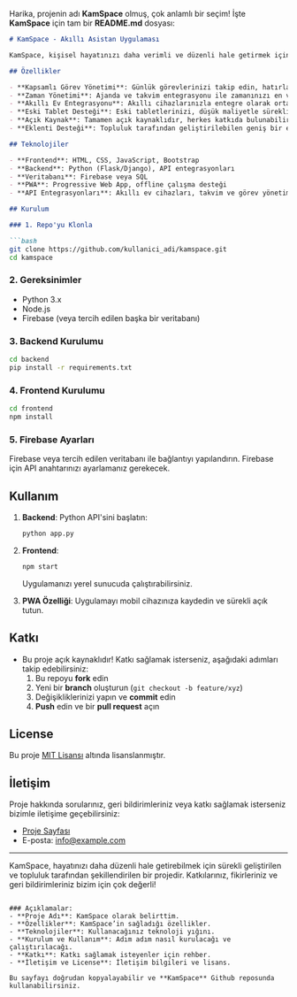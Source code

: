 Harika, projenin adı **KamSpace** olmuş, çok anlamlı bir seçim! İşte **KamSpace** için tam bir **README.md** dosyası:

```markdown
# KamSpace - Akıllı Asistan Uygulaması

KamSpace, kişisel hayatınızı daha verimli ve düzenli hale getirmek için geliştirilmiş açık kaynaklı bir **akıllı asistan uygulamasıdır**. Akıllı ev sistemlerine entegre olabilen, zaman yönetimi, görev takibi, planlama ve daha birçok işlevi gerçekleştirebilen bir asistan sunar. KamSpace, eski tabletler üzerinde sürekli çalışan bir PWA (Progressive Web App) olarak tasarlanmıştır.

## Özellikler

- **Kapsamlı Görev Yönetimi**: Günlük görevlerinizi takip edin, hatırlatıcılar kurun ve önceliklendirme yapın.
- **Zaman Yönetimi**: Ajanda ve takvim entegrasyonu ile zamanınızı en verimli şekilde yönetin.
- **Akıllı Ev Entegrasyonu**: Akıllı cihazlarınızla entegre olarak ortamı yönetin (ışıklar, sıcaklık, güvenlik vb.).
- **Eski Tablet Desteği**: Eski tabletlerinizi, düşük maliyetle sürekli çalışan akıllı bir asistan haline getirin.
- **Açık Kaynak**: Tamamen açık kaynaklıdır, herkes katkıda bulunabilir ve ihtiyaca göre özelleştirebilir.
- **Eklenti Desteği**: Topluluk tarafından geliştirilebilen geniş bir eklenti ekosistemi.

## Teknolojiler

- **Frontend**: HTML, CSS, JavaScript, Bootstrap
- **Backend**: Python (Flask/Django), API entegrasyonları
- **Veritabanı**: Firebase veya SQL
- **PWA**: Progressive Web App, offline çalışma desteği
- **API Entegrasyonları**: Akıllı ev cihazları, takvim ve görev yönetim sistemleri

## Kurulum

### 1. Repo'yu Klonla

```bash
git clone https://github.com/kullanici_adi/kamspace.git
cd kamspace
```

### 2. Gereksinimler

- Python 3.x
- Node.js
- Firebase (veya tercih edilen başka bir veritabanı)

### 3. Backend Kurulumu

```bash
cd backend
pip install -r requirements.txt
```

### 4. Frontend Kurulumu

```bash
cd frontend
npm install
```

### 5. Firebase Ayarları

Firebase veya tercih edilen veritabanı ile bağlantıyı yapılandırın. Firebase için API anahtarınızı ayarlamanız gerekecek.

## Kullanım

1. **Backend**: Python API'sini başlatın:
    ```bash
    python app.py
    ```

2. **Frontend**: 
    ```bash
    npm start
    ```
    Uygulamanızı yerel sunucuda çalıştırabilirsiniz.

3. **PWA Özelliği**: Uygulamayı mobil cihazınıza kaydedin ve sürekli açık tutun.

## Katkı

- Bu proje açık kaynaklıdır! Katkı sağlamak isterseniz, aşağıdaki adımları takip edebilirsiniz:
    1. Bu repoyu **fork** edin
    2. Yeni bir **branch** oluşturun (`git checkout -b feature/xyz`)
    3. Değişikliklerinizi yapın ve **commit** edin
    4. **Push** edin ve bir **pull request** açın

## License

Bu proje [MIT Lisansı](LICENSE) altında lisanslanmıştır.

## İletişim

Proje hakkında sorularınız, geri bildirimleriniz veya katkı sağlamak isterseniz bizimle iletişime geçebilirsiniz:

- [Proje Sayfası](https://github.com/kullanici_adi/kamspace)
- E-posta: info@example.com

---

KamSpace, hayatınızı daha düzenli hale getirebilmek için sürekli geliştirilen ve topluluk tarafından şekillendirilen bir projedir. Katkılarınız, fikirleriniz ve geri bildirimleriniz bizim için çok değerli!
```

### Açıklamalar:
- **Proje Adı**: KamSpace olarak belirttim.
- **Özellikler**: KamSpace’in sağladığı özellikler.
- **Teknolojiler**: Kullanacağınız teknoloji yığını.
- **Kurulum ve Kullanım**: Adım adım nasıl kurulacağı ve çalıştırılacağı.
- **Katkı**: Katkı sağlamak isteyenler için rehber.
- **İletişim ve License**: İletişim bilgileri ve lisans.

Bu sayfayı doğrudan kopyalayabilir ve **KamSpace** Github reposunda kullanabilirsiniz.